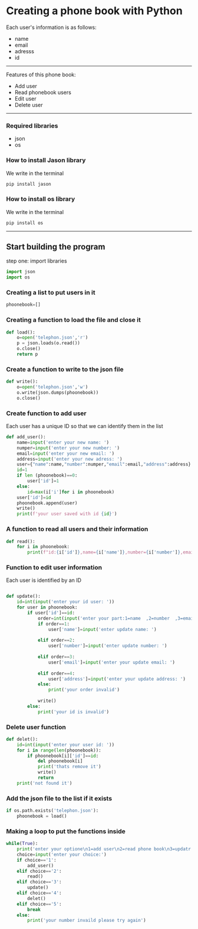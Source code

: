 # Creating a phone book with Python
Each user's information is as follows:
* name
* email
* adresss
* id 
---
Features of this phone book:
* Add user
* Read phonebook users
* Edit user
* Delete user
---
### Required libraries
* json
* os
### How to install Jason library
We write in the terminal
```python
pip install jason
```
### How to install os library
We write in the terminal
```python
pip install os
```
---
## Start building the program
step one: import libraries
```python
import json
import os
```
### Creating a list to put users in it
```python
phoonebook=[]
```
### Creating a function to load the file and close it
```python
def load():
    o=open('telephon.json','r')
    p = json.loads(o.read())
    o.close()
    return p
```
### Create a function to write to the json file
```python
def write():
    o=open('telephon.json','w')
    o.write(json.dumps(phoonebook))
    o.close()
```
### Create function to add user
Each user has a unique ID so that we can identify them in the list

```python
def add_user():
    name=input('enter your new name: ')
    numper=input('enter your new number: ')
    email=input('enter your new email: ')
    address=input('enter your new adress: ')
    user={"name":name,"number":numper,"email":email,"address":address}
    id=1
    if len (phoonebook)==0:
        user['id']=1
    else:
        id=max(i['i']for i in phoonebook)
    user['id']=id
    phoonebook.append(user)
    write()
    print(f'your user saved with id {id}')
```
### A function to read all users and their information
```python
def read():
    for i in phoonebook:
        print(f"id:{i['id']},name={i['name']},number={i['number']},email={i['email']},address={i['address']}")
```
### Function to edit user information
Each user is identified by an ID
```python

def update():
    id=int(input('enter your id user: '))
    for user in phoonebook:
        if user['id']==id:
            order=int(input('enter your part:1=name  ,2=number  ,3=email  ,4=address  '))
            if order==1:
                user['name']=input('enter update name: ')
               
            elif order==2:
                user['number']=input('enter update number: ')
                
            elif order==3:
                user['email']=input('enter your update email: ')
                
            elif order==4:
                user['address']=input('enter your update address: ')
            else:
                print('your order invalid')
                
            write()
        else:
            print('your id is invalid')
```
### Delete user function

```python
def delet():
    id=int(input('enter your user id: '))
    for i in range(len(phoonebook)):
        if phoonebook[i]['id']==id:
            del phoonebook[i]
            print('thats remove it')
            write()
            return
    print('not found it')
```
### Add the json file to the list if it exists

```python
if os.path.exists('telephon.json'):
    phoonebook = load()
```
### Making a loop to put the functions inside

```python
while(True):
    print('enter your optione\n1=add user\n2=read phone book\n3=updatr user\n4=delet user\n5=exit')
    choice=input('enter your choice:')
    if choice=='1':
        add_user()
    elif choice=='2':
        read()
    elif choice=='3':
        update()
    elif choice=='4':
        delet()
    elif choice=='5':
        break
    else:
        print('your number invaild please try again')
```